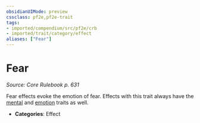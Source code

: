 ```yaml
---
obsidianUIMode: preview
cssclass: pf2e,pf2e-trait
tags:
- imported/compendium/src/pf2e/crb
- imported/trait/category/effect
aliases: ["Fear"]
---
```

# Fear  
*Source: Core Rulebook p. 631*  

Fear effects evoke the emotion of fear. Effects with this trait always have the [mental](mental.md) and [emotion](emotion.md) traits as well.

- **Categories**: Effect